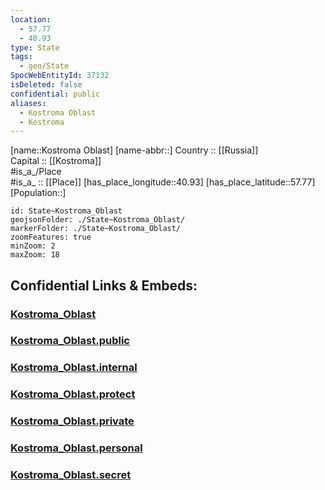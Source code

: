 ```yaml
---
location:
  - 57.77
  - 40.93
type: State
tags:
  - geo/State
SpocWebEntityId: 37132
isDeleted: false
confidential: public
aliases:
  - Kostroma Oblast
  - Kostroma 
---
```

[name::Kostroma Oblast] 
[name-abbr::] 
Country :: [[Russia]]  
Capital :: [[Kostroma]]  
#is_a_/Place  
#is_a_ :: [[Place]] 
[has_place_longitude::40.93] 
[has_place_latitude::57.77] 
[Population::] 



```leaflet
id: State~Kostroma_Oblast
geojsonFolder: ./State~Kostroma_Oblast/
markerFolder: ./State~Kostroma_Oblast/
zoomFeatures: true 
minZoom: 2 
maxZoom: 18
```


## Confidential Links & Embeds: 

### [Kostroma_Oblast](/_Standards/Earth/Continent/Europe/Europe~East/Russia/Russia~Central/Kostroma_Oblast.md) 

### [Kostroma_Oblast.public](/_public/Earth/Continent/Europe/Europe~East/Russia/Russia~Central/Kostroma_Oblast.public.md) 

### [Kostroma_Oblast.internal](/_internal/Earth/Continent/Europe/Europe~East/Russia/Russia~Central/Kostroma_Oblast.internal.md) 

### [Kostroma_Oblast.protect](/_protect/Earth/Continent/Europe/Europe~East/Russia/Russia~Central/Kostroma_Oblast.protect.md) 

### [Kostroma_Oblast.private](/_private/Earth/Continent/Europe/Europe~East/Russia/Russia~Central/Kostroma_Oblast.private.md) 

### [Kostroma_Oblast.personal](/_personal/Earth/Continent/Europe/Europe~East/Russia/Russia~Central/Kostroma_Oblast.personal.md) 

### [Kostroma_Oblast.secret](/_secret/Earth/Continent/Europe/Europe~East/Russia/Russia~Central/Kostroma_Oblast.secret.md)


